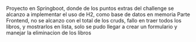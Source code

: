 Proyecto en Springboot, donde de los puntos extras del challenge se alcanzo a implementar el uso de H2, como base de datos en memoria
Parte Frontend, no se alcanzo con el total de los cruds, fallo en traer todos los libros, y mostrarlos en lista, solo se pudo llegar a crear un formulario y manejar la
eliminacion de los libros
